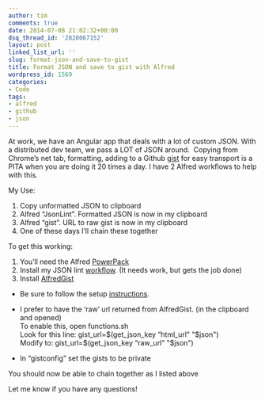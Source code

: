 ```yaml
---
author: tim
comments: true
date: 2014-07-08 21:02:32+00:00
dsq_thread_id: '2828067152'
layout: post
linked_list_url: ''
slug: format-json-and-save-to-gist
title: Format JSON and save to gist with Alfred
wordpress_id: 1569
categories:
- Code
tags:
- alfred
- github
- json
---
```


At work, we have an Angular app that deals with a lot of custom JSON. With a
distributed dev team, we pass a LOT of JSON around.  Copying from Chrome’s net
tab, formatting, adding to a Github [gist](https://gist.github.com/) for easy
transport is a PITA when you are doing it 20 times a day. I have 2 Alfred
workflows to help with this.

My Use:

  1. Copy unformatted JSON to clipboard
  2. Alfred “JsonLint”. Formatted JSON is now in my clipboard
  3. Alfred “gist”. URL to raw gist is now in my clipboard
  4. One of these days I’ll chain these together

To get this working:

  1. You’ll need the Alfred [PowerPack](http://www.alfredapp.com/powerpack/)
  2. Install my JSON lint [workflow](https://github.com/broderboy/AlfredJsonLint/blob/master/Json%20Lint.alfredworkflow?raw=true). (It needs work, but gets the job done)
  3. Install [AlfredGist](https://github.com/phallstrom/AlfredGist)
  * Be sure to follow the setup [instructions](https://github.com/phallstrom/AlfredGist).
  * I prefer to have the ‘raw’ url returned from AlfredGist. (in the clipboard and opened)  
To enable this, open functions.sh  
Look for this line: gist_url=$(get_json_key “html_url" "$json")  
Modify to: gist_url=$(get_json_key “raw_url” "$json")

  * In “gistconfig” set the gists to be private

You should now be able to chain together as I listed above

Let me know if you have any questions!

